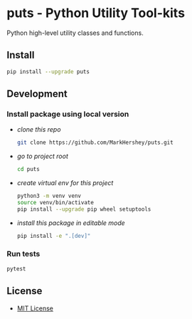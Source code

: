 # puts - Python Utility Tool-kits

Python high-level utility classes and functions.

## Install

```bash
pip install --upgrade puts
```

## Development

### Install package using local version

-   _clone this repo_
    ```bash
    git clone https://github.com/MarkHershey/puts.git
    ```
-   _go to project root_
    ```bash
    cd puts
    ```
-   _create virtual env for this project_
    ```bash
    python3 -m venv venv
    source venv/bin/activate
    pip install --upgrade pip wheel setuptools
    ```
-   _install this package in editable mode_
    ```bash
    pip install -e ".[dev]"
    ```

### Run tests

```bash
pytest
```

## License

-   [MIT License]("LICENSE")
